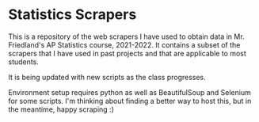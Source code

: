 # Statistics Scrapers

This is a repository of the web scrapers I have used to obtain data in Mr. Friedland's AP Statistics course, 2021-2022. It contains a subset of the scrapers that I have used in past projects and that are applicable to most students.

It is being updated with new scripts as the class progresses.

Environment setup requires python as well as BeautifulSoup and Selenium for some scripts. I'm thinking about finding a better way to host this, but in the meantime, happy scraping :)

